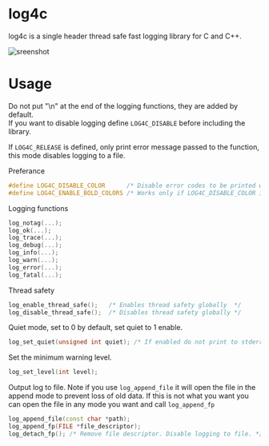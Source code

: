 # log4c

log4c is a single header thread safe fast logging library for C and C++.

![sreenshot](https://user-images.githubusercontent.com/53369750/215074252-5ad1e9aa-71ad-49e6-9809-bf18d4a7b6bf.png)

# Usage

Do not put "\n" at the end of the logging functions, they are added by default. \
If you want to disable logging define ```LOG4C_DISABLE``` before including the library.

If ```LOG4C_RELEASE``` is defined, only print error message passed to the function,
this mode disables logging to a file.

Preferance
```cpp
#define LOG4C_DISABLE_COLOR      /* Disable error codes to be printed with VT colors */
#define LOG4C_ENABLE_BOLD_COLORS /* Works only if LOG4C_DISABLE_COLOR is not set */
```

Logging functions
```cpp
log_notag(...);
log_ok(...);
log_trace(...);
log_debug(...);
log_info(...);
log_warn(...);
log_error(...);
log_fatal(...);
```

Thread safety
```cpp
log_enable_thread_safe();   /* Enables thread safety globally  */
log_disable_thread_safe();  /* Disables thread safety globally */
```

Quiet mode, set to 0 by default, set quiet to 1 enable.
```cpp
log_set_quiet(unsigned int quiet); /* If enabled do not print to stderr. */
```

Set the minimum warning level.
```cpp
log_set_level(int level);
```

Output log to file. Note if you use ```log_append_file``` it will open the file in the append mode to prevent
loss of old data. If this is not what you want you can open the file in any mode you want and call
```log_append_fp```

```cpp
log_append_file(const char *path);
log_append_fp(FILE *file_descriptor);
log_detach_fp(); /* Remove file descriptor. Disable logging to file. */
```
